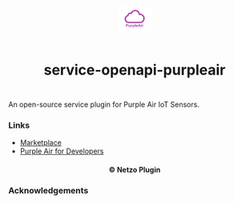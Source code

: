 <div align="center">
  <a href="https://netzo.io" target="_blank" >
    <img height="50" src="https://raw.githubusercontent.com/netzoio/netzo/main/plugins/services/service-openapi-purpleair/src/assets/icon.png" style="margin: 12px 0px" />
  </a>

  <h1 style="padding: 6px 0px 24px 0px">service-openapi-purpleair</h1>
</div>

An open-source service plugin for Purple Air IoT Sensors.

### Links

- [Marketplace](https://app.netzo.io/marketplace/service-openapi-purpleair)
- [Purple Air for Developers](https://api.purpleair.com/#api-welcome)

<div align="center">
  <h4>© Netzo Plugin</h4>
</div>

### Acknowledgements

